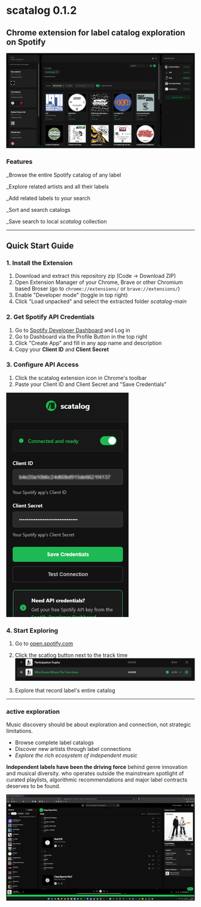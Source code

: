 # scatalog 0.1.2

## Chrome extension for label catalog exploration on Spotify






![Screenshot of the scatalog Interface](./content/img/main-screenshot.png)



###  Features

_Browse the entire Spotify catalog of any label

_Explore related artists and all their labels

_Add related labels to your search

_Sort and search catalogs

_Save search to local *scatalog* collection




_________________________________________________



##  Quick Start Guide


### 1. Install the Extension
1. Download and extract this repository zip (Code → Download ZIP)
4. Open Extension Manager of your Chrome, Brave or other Chromium based Broser (go to `chrome://extensions/` or `brave://extensions/`)
4. Enable "Developer mode" (toggle in top right)
5. Click "Load unpacked" and select the extracted folder *scatalog-main*

### 2. Get Spotify API Credentials
1. Go to [Spotify Developer Dashboard](https://developer.spotify.com/dashboard) and Log in
2. Go to Dashboard via the Profile Button in the top right
3. Click "Create App" and fill in any app name and description
4. Copy your **Client ID** and **Client Secret**

### 3. Configure API Access
1. Click the scatalog extension icon in Chrome's toolbar
2. Paste your Client ID and Client Secret and "Save Credentials"

![Setup Screenshot.](./content/img/setup-screenshot.png)


### 4. Start Exploring
1. Go to [open.spotify.com](https://open.spotify.com)
2. Click the scatlog button next to the track time
![Screenshot of Spotify interface showing a track titled "Who Knows Where The Time Goes" by Participation Trophy, with playback controls and track details visible.](./content/img/button-screenshot.png)


3. Explore that record label's entire catalog




_________________________________________________


### active exploration

Music discovery should be about exploration and connection, not strategic limitations. 

- Browse complete label catalogs 
- Discover new artists through label connections  
- *Explore the rich ecosystem of independent music*


**Independent labels have been the driving force** behind genre innovation and musical diversity. who operates outside the mainstream spotlight of curated playlists, algorithmic recommendations and major label contracts deserves to be found. 



![Screenshot of Spotify interface showing a track titled "Who Knows Where The Time Goes" by Participation Trophy, with playback controls and track details visible.](./content/img/demo.gif)





